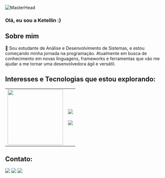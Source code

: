 ![MasterHead](https://user-images.githubusercontent.com/86270481/214122618-1bf43327-cdef-456e-81fe-fc71a9070c07.gif)
### Olá, eu sou a Ketellin :)


## Sobre mim
🌱 Sou estudante de Análise e Desenvolvimento de Sistemas, e estou começando minha jornada na programação. Atualmente em busca de conhecimento em novas linguagens, frameworks e ferramentas que vão me ajudar a me tornar uma desenvolvedora ágil e versátil.

## Interesses e Tecnologias que estou explorando:

<table>
  <tr>
    <td>
      <img src="https://raw.githubusercontent.com/seu-usuario/seu-repo/main/octocat.png" width="180px">
    </td>
    <td>
      <div>
        <img src="https://skillicons.dev/icons?i=html,css,js,react,github" />
      </div>
      <br>
      <img src="https://github-readme-stats.vercel.app/api?username=ketellinjs&show_icons=true&theme=tokyonight">
    </td>
  </tr>
</table>

## Contato:
<div>
<a href="https://instagram.com/k.etellin" target="_blank"><img src="https://img.shields.io/badge/-Instagram-%23E4405F?style=for-the-badge&logo=instagram&logoColor=white" target="_blank"></a>
<a href="https://www.linkedin.com/in/ketellin-tavares/" target="_blank"><img src="https://img.shields.io/badge/-LinkedIn-%230077B5?style=for-the-badge&logo=linkedin&logoColor=white" target="_blank"></a> 
<a href = "mailto:ketellintavares@gmail.com"><img src="https://img.shields.io/badge/-Gmail-%23333?style=for-the-badge&logo=gmail&logoColor=white" target="_blank"></a>
